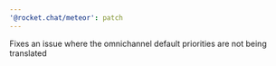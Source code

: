 ```yaml
---
'@rocket.chat/meteor': patch
---
```


Fixes an issue where the omnichannel default priorities are not being translated
